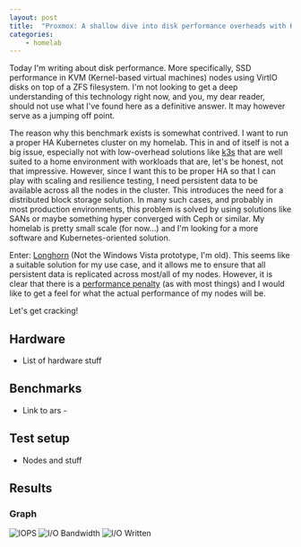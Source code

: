 ```yaml
---
layout: post
title:  "Proxmox: A shallow dive into disk performance overheads with KVM, VirtIO and ZFS"
categories:
    - homelab
---
```


Today I'm writing about disk performance. More specifically, SSD performance in KVM (Kernel-based virtual machines) 
nodes using VirtIO disks on top of a ZFS filesystem. I'm not looking to get a deep understanding of this technology 
right now, and you, my dear reader, should not use what I've found here as a definitive answer. It may however serve as
a jumping off point. 

The reason why this benchmark exists is somewhat contrived. I want to run a proper HA Kubernetes cluster on my homelab.
This in and of itself is not a big issue, especially not with low-overhead solutions like [k3s](https://k3s.io/) that 
are well suited to a home environment with workloads that are, let's be honest, not that impressive. However, since I 
want this to be proper HA so that I can play with scaling and resilience testing, I need persistent data to be available
across all the nodes in the cluster. This introduces the need for a distributed block storage solution. In many such 
cases, and probably in most production environments, this problem is solved by using solutions like SANs or maybe
something hyper converged with Ceph or similar. My homelab is pretty small scale (for now...) and I'm looking for a 
more software and Kubernetes-oriented solution.

Enter: [Longhorn](https://longhorn.io/) (Not the Windows Vista prototype, I'm old). This seems like a suitable solution
for my use case, and it allows me to ensure that all persistent data is replicated across most/all of my nodes. However,
it is clear that there is a [performance penalty](https://github.com/longhorn/longhorn/issues/3037) (as with most things)
and I would like to get a feel for what the actual performance of my nodes will be. 

Let's get cracking!

## Hardware
* List of hardware stuff

## Benchmarks

* Link to ars - 

## Test setup

* Nodes and stuff

## Results

### Graph

![IOPS](/assets/kvm-disk-benchmarks/iops.svg)
![I/O Bandwidth](/assets/kvm-disk-benchmarks/io_bandwidth.svg)
![I/O Written](/assets/kvm-disk-benchmarks/io_written.svg)
